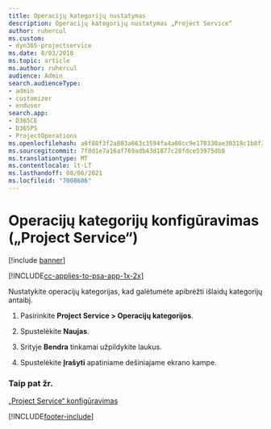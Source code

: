 ```yaml
---
title: Operacijų kategorijų nustatymas
description: Operacijų kategorijų nustatymas „Project Service“
author: ruhercul
ms.custom:
- dyn365-projectservice
ms.date: 8/03/2018
ms.topic: article
ms.author: ruhercul
audience: Admin
search.audienceType:
- admin
- customizer
- enduser
search.app:
- D365CE
- D365PS
- ProjectOperations
ms.openlocfilehash: a6f88f3f2a883a663c3594fa4a08cc9e170330ae30318c1b8f322cca6349bf3f
ms.sourcegitcommit: 7f8d1e7a16af769adb43d1877c28fdce53975db8
ms.translationtype: MT
ms.contentlocale: lt-LT
ms.lasthandoff: 08/06/2021
ms.locfileid: "7008686"
---
```

# <a name="configure-transaction-categories-project-service"></a>Operacijų kategorijų konfigūravimas („Project Service“)

[!include [banner](../includes/psa-now-project-operations.md)]

[!INCLUDE[cc-applies-to-psa-app-1x-2x](../includes/cc-applies-to-psa-app-1x-2x.md)]

Nustatykite operacijų kategorijas, kad galėtumėte apibrėžti išlaidų kategorijų antaibį.  
  
1.  Pasirinkite **Project Service > Operacijų kategorijos**.  
  
2.  Spustelėkite **Naujas**.  
  
3.  Srityje **Bendra** tinkamai užpildykite laukus.  
  
4.  Spustelėkite **Įrašyti** apatiniame dešiniajame ekrano kampe.  
  
### <a name="see-also"></a>Taip pat žr.  
 [„Project Service“ konfigūravimas](../psa/configure.md)


[!INCLUDE[footer-include](../includes/footer-banner.md)]